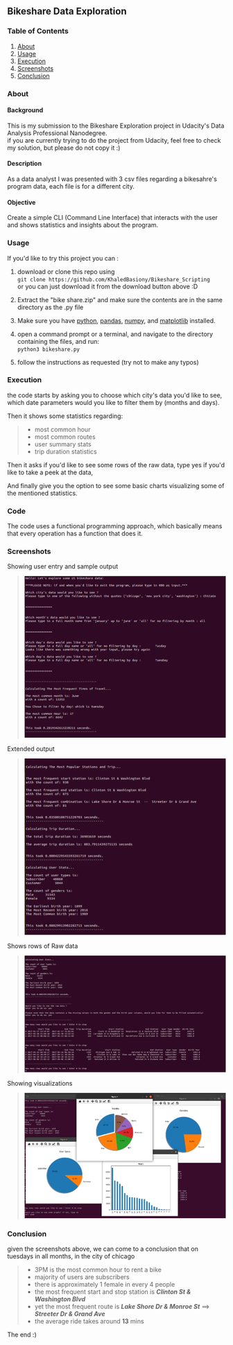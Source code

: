 ## Bikeshare Data Exploration

### Table of Contents
1. [About](#about)
2. [Usage](#usage)
3. [Execution](#execution)
4. [Screenshots](#screenshots)
5. [Conclusion](#conclusion)

### About

#### Background

This is my submission to the Bikeshare Exploration project in Udacity's Data Analysis Professional Nanodegree.  
if you are currently trying to do the project from Udacity, feel free to check my solution, but please do not copy it :)

#### Description

As a data analyst I was presented with 3 csv files regarding a bikesahre's program data, each file is for a different city.

#### Objective

Create a simple CLI (Command Line Interface) that interacts with the user and shows statistics and insights about the program.

### Usage

If you'd like to try this project you can :

1. download or clone this repo using  
   `git clone https://github.com/KhaledBasiony/Bikeshare_Scripting`  
   or you can just download it from the download button above :D

2. Extract the "bike share.zip" and make sure the contents are in the same directory as the .py file
3. Make sure you have [python](https://www.python.org/downloads/), [pandas](https://pandas.pydata.org/pandas-docs/stable/getting_started/install.html#installing-from-pypi), [numpy](https://numpy.org/install/), and [matplotlib](https://matplotlib.org/stable/users/installing.html) installed.
4. open a command prompt or a terminal, and navigate to the directory containing the files, and run:  
   `python3 bikeshare.py`

5. follow the instructions as requested (try not to make any typos)


### Execution

the code starts by asking you to choose which city's data you'd like to see, which date parameters would you like to filter them by (months and days).

Then it shows some statistics regarding:  
> - most common hour  
> - most common routes  
> - user summary stats  
> - trip duration statistics

Then it asks if you'd like to see some rows of the raw data, type yes if you'd like to take a peek at the data,

And finally give you the option to see some basic charts visualizing some of the mentioned statistics.

### Code

The code uses a functional programming approach, which basically means that every operation has a function that does it.

### Screenshots

Showing user entry and sample output  

> <img src="img_1.png" alt="image" width="500"/>

Extended output 

> <img src="img_2.png" alt="image" width="500"/>

Shows rows of Raw data  

> <img src="img_3.png" alt="image" width="500"/>

Showing visualizations  

> <img src="img_4.png" alt="image" width="500"/>

### Conclusion

given the screenshots above, we can come to a conclusion that on tuesdays in all months, in the city of chicago
>  - 3PM is the most common hour to rent a bike
>  - majority of users are subscribers
>  - there is approximately 1 female in every 4 people
>  - the most frequent start and stop station is **_Clinton St & Washington Blvd_**
>  - yet the most frequent route is **_Lake Shore Dr & Monroe St_** ==> **_Streeter Dr & Grand Ave_**
>  - the average ride takes around **13** mins

The end :)


